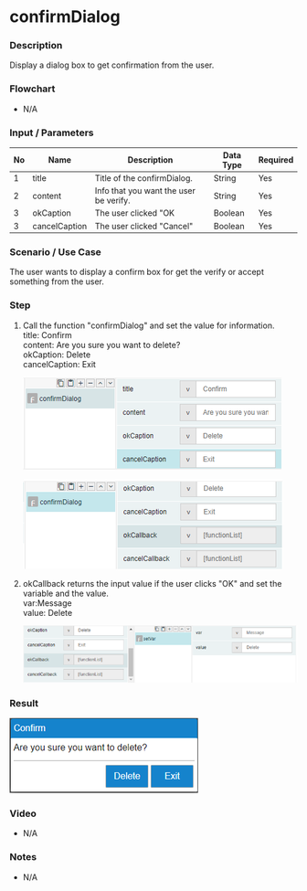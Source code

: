 ﻿# confirmDialog

### Description

Display a dialog box to get confirmation from the user.

### Flowchart

- N/A 

### Input / Parameters

| No | Name | Description | Data Type | Required | 
| ------ | ------ | ------ |------ | ------ |
| 1 | title | Title of the confirmDialog. | String | Yes | 
| 2 | content | Info that you want the user be verify. | String | Yes |
| 3 | okCaption | The user clicked "OK | Boolean | Yes |
| 3 | cancelCaption | The user clicked "Cancel" | Boolean | Yes |

### Scenario / Use Case

The user wants to display a confirm box for get the verify or accept something from the user.

### Step

1. Call the function "confirmDialog" and set the    value for information.
   <br>
   title: Confirm<br/>
   content: Are you sure you want to delete?<br/>
   okCaption: Delete<br/>
   cancelCaption: Exit<br/>
   
   ![](../../../../document/function/Dialog/confirmDialog/confirmDialog-step-1.png?raw=true)
   
   ![](../../../../document/function/Dialog/confirmDialog/confirmDialog-step-2.png?raw=true)
   
2. okCallback returns the input value if the       user clicks "OK" and set the variable and       the value.
   <br>
   var:Message<br/>
   value: Delete<br/>
   
   ![](../../../../document/function/Dialog/confirmDialog/confirmDialog-step-3.png?raw=true)

### Result

![](../../../../document/function/Dialog/confirmDialog/confirmDialog-result-1.png?raw=true)

### Video

- N/A

<!--[![Video](http://i.imgur.com/Ot5DWAW.png)](https://youtu.be/StTqXEQ2l-Y?t=35s)-->

### Notes

- N/A